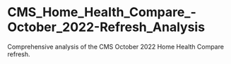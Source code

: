 # CMS_Home_Health_Compare_-October_2022-Refresh_Analysis
Comprehensive analysis of the CMS October 2022 Home Health Compare refresh.
